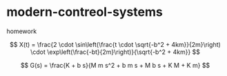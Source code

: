 # modern-contreol-systems
homework

$$
X(t) = \frac{2 \cdot \sin\left(\frac{t \cdot \sqrt{-b^2 + 4km}}{2m}\right) \cdot \exp\left(\frac{-bt}{2m}\right)}{\sqrt{-b^2 + 4km}}
$$

$$
G(s) = \frac{K + b s}{M m s^2 + b m s + M b s + K M + K m}
$$
